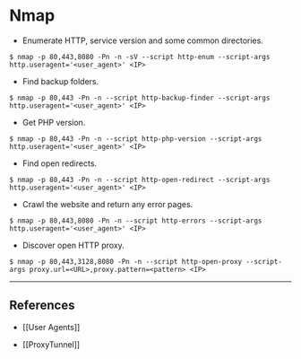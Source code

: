 # Nmap

- Enumerate HTTP, service version and some common directories.

`$ nmap -p 80,443,8080 -Pn -n -sV --script http-enum --script-args http.useragent='<user_agent>' <IP>`

- Find backup folders.

`$ nmap -p 80,443 -Pn -n --script http-backup-finder --script-args http.useragent='<user_agent>' <IP>`

- Get PHP version.

`$ nmap -p 80,443 -Pn -n --script http-php-version --script-args http.useragent='<user_agent>' <IP>`

- Find open redirects.

`$ nmap -p 80,443 -Pn -n --script http-open-redirect --script-args http.useragent='<user_agent>' <IP>`

- Crawl the website and return any error pages.

`$ nmap -p 80,443,8080 -Pn -n --script http-errors --script-args http.useragent='<user_agent>' <IP>`

- Discover open HTTP proxy.

`$ nmap -p 80,443,3128,8080 -Pn -n --script http-open-proxy --script-args proxy.url=<URL>,proxy.pattern=<pattern> <IP>`

---
## References

- [[User Agents]]

- [[ProxyTunnel]]